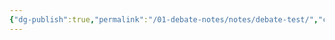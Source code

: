 ```yaml
---
{"dg-publish":true,"permalink":"/01-debate-notes/notes/debate-test/","created":"2025-08-20T12:36:53.423-04:00","updated":"2025-09-12T17:01:25.614-04:00"}
---
```


